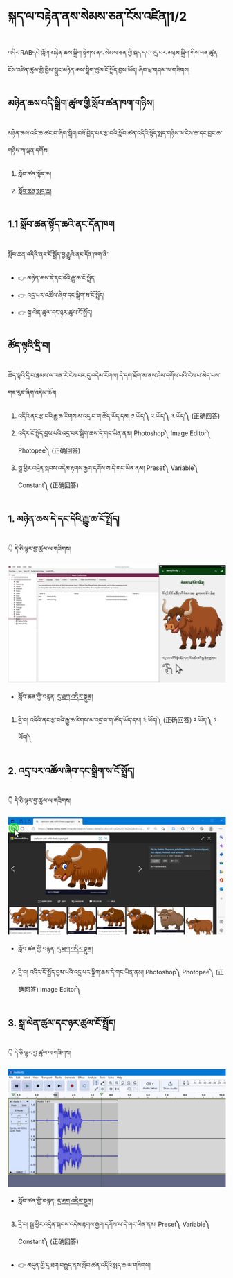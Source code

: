 # སྐད་ལ་བརྟེན་ནས་སེམས་ཅན་ངོས་འཛིན།1/2

འདིར་RABདཔེ་ཀློག་མཉེན་ཆས་སྒྲིག་སྟེགས་ནང་སེམས་ཅན་གྱི་སྐད་དང་འདྲ་པར་མཉམ་སྒྲིག་གིས་ཕན་ཚུན་ངོས་འཛིན་ཚུལ་གྱི་བྱིས་སྒྲུང་མཉེན་ཆས་སྒྲིག་ཚུལ་ངོ་སྤྲོད་བྱས་ཡོད། ཞིབ་ཕྲ་གཤམ་ལ་གཟིགས།

## མཉེན་ཆས་འདི་སྒྲིག་ཚུལ་གྱི་སློབ་ཚན་ཁག་གཉིས།

མཉེན་ཆས་འདི་ཆ་ཚང་བ་ཞིག་སྒྲིག་བཟོ་བྱེད་པར་རྩ་བའི་སློབ་ཚན་འདིའི་སྟོད་སྨད་གཉིས་ལ་ངེས་ཆ་དང་བྱང་ཆ་གཉིས་ཀ་ལྡན་དགོས།
1. སློབ་ཚན་སྟོད་ཆ།
2. [སློབ་ཚན་སྨད་ཆ།](https://github.com/buda-base/budax/blob/master/howtoguides/RAB08/index.md)

## 1.1 སློབ་ཚན་སྟོད་ཆའི་ནང་དོན་ཁག

སློབ་ཚན་འདིའི་ནང་ངོ་སྤྲོད་བྱ་རྒྱུའི་ནང་དོན་ཁག་ནི་

- 👉 མཉེན་ཆས་དེ་དང་དེའི་རྒྱུ་ཆ་ངོ་སྤྲོད།
- 👉 འདྲ་པར་འཚོལ་ཞིབ་དང་སྒྲིག་ས་ངོ་སྤྲོད།
- 👉 སྒྲ་ལེན་ཚུལ་དང་ཉར་ཚུལ་ངོ་སྤྲོད།

## ཚོད་ལྟའི་དྲི་བ།

ཚོད་ལྟའི་དྲི་བ་རྣམས་ལ་ལན་རེ་ངེས་པར་དུ་འདེམ་རོགས། དེ་དག་ཐོག་མ་ནས་ཤེས་དགོས་པའི་ངེས་པ་མེད་པས་གང་རུང་ཞིག་འདེམ་ཆོག

1. འདིའི་ནང་རྩ་བའི་རྒྱུ་ཆ་རིགས་མ་འདྲ་བ་ག་ཚོད་ཡོད་དམ། ༡ ཡོད།༽ ༢ ཡོད།༽ ༣ ཡོད།༽ (正确回答)
2. འདིར་ངོ་སྤྲོད་བྱས་པའི་འདྲ་པར་སྒྲིག་ཆས་དེ་གང་ཡིན་ནམ། Photoshop༽ Image Editor༽ Photopee༽ (正确回答)
3. སྒྲ་ཕྱིར་འདྲེན་སྐབས་འདེམ་རྟགས་རྒྱག་དགོས་ས་དེ་གང་ཡིན་ནམ། Preset༽ Variable༽ Constant༽ (正确回答)

## 1. མཉེན་ཆས་དེ་དང་དེའི་རྒྱུ་ཆ་ངོ་སྤྲོད།

👇 དེ་ཅི་ལྟར་བྱ་ཚུལ་ལ་གཟིགས།

![800](images/000001.png)


- སློབ་ཚན་གྱི་བརྙན། [དྲ་ཐག་འདིར་སྣུན།](https://drive.google.com/file/d/1uUHRHQ0LVK4f7IBcUGn3ZPXrzK222DV-/view?usp=share_link)


1. དྲི་བ། འདིའི་ནང་རྩ་བའི་རྒྱུ་ཆ་རིགས་མ་འདྲ་བ་ག་ཚོད་ཡོད་དམ། ༣ ཡོད།༽ (正确回答) ༢ ཡོད།༽ ༡ ཡོད།༽

## 2. འདྲ་པར་འཚོལ་ཞིབ་དང་སྒྲིག་ས་ངོ་སྤྲོད།

👇 དེ་ཅི་ལྟར་བྱ་ཚུལ་ལ་གཟིགས།

![800](images/000002.png)


- སློབ་ཚན་གྱི་བརྙན། [དྲ་ཐག་འདིར་སྣུན།](https://drive.google.com/file/d/1M3KBEOm48Mwzrj0IDxSl-5QEAWRRNRZk/view?usp=share_link)


2. དྲི་བ། འདིར་ངོ་སྤྲོད་བྱས་པའི་འདྲ་པར་སྒྲིག་ཆས་དེ་གང་ཡིན་ནམ། Photoshop༽ Photopee༽ (正确回答) Image Editor༽ 

## 3. སྒྲ་ལེན་ཚུལ་དང་ཉར་ཚུལ་ངོ་སྤྲོད།

👇 དེ་ཅི་ལྟར་བྱ་ཚུལ་ལ་གཟིགས།

![800](images/000003.png)
 

- སློབ་ཚན་གྱི་བརྙན། [དྲ་ཐག་འདིར་སྣུན།](https://drive.google.com/file/d/1yosdERO7gyB-zw3vYpD3V_IK_ZNGJKvA/view?usp=share_link)


3. དྲི་བ། སྒྲ་ཕྱིར་འདྲེན་སྐབས་འདེམ་རྟགས་རྒྱག་དགོས་ས་དེ་གང་ཡིན་ནམ། Preset༽ Variable༽ Constant༽ (正确回答)

- 👉 མདུན་གྱི་དྲ་ཐག་བརྒྱུད་ནས་སློབ་ཚན་འདིའི་སྨད་ཆ་ལ་གཟིགས།
